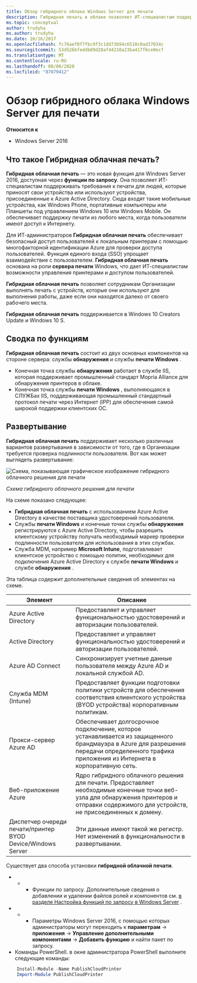 ```yaml
---
title: Обзор гибридного облака Windows Server для печати
description: Гибридная печать в облаке позволяет ИТ-специалистам поддерживать требования к печати для BYOD или присоединенных к домену устройств.
ms.topic: conceptual
author: trudyha
ms.author: trudyha
ms.date: 10/16/2017
ms.openlocfilehash: fc76aef0f7fbc9f3c1dd73b94c6510c0ad37034c
ms.sourcegitcommit: 53d526bfeddb89d28af44210a23ba417f6ce0ecf
ms.translationtype: MT
ms.contentlocale: ru-RU
ms.lasthandoff: 08/06/2020
ms.locfileid: "87879412"
---
```

# <a name="windows-server-hybrid-cloud-print-overview"></a>Обзор гибридного облака Windows Server для печати

**Относится к**
-   Windows Server 2016

## <a name="what-is-hybrid-cloud-print"></a>Что такое Гибридная облачная печать?
**Гибридная облачная печать** — это новая функция для Windows Server 2016, доступная через **функции по запросу**. Она позволяет ИТ-специалистам поддерживать требования к печати для людей, которые приносят свои устройства или используют устройства, присоединенные к Azure Active Directory. Сюда входят такие мобильные устройства, как Windows Phone, портативные компьютеры или Планшеты под управлением Windows 10 или Windows Mobile. Он обеспечивает поддержку печати из любого места, когда пользователи имеют доступ к Интернету.

Для ИТ-администраторов **Гибридная облачная печать** обеспечивает безопасный доступ пользователей к локальным принтерам с помощью многофакторной идентификации Azure для проверки доступа пользователей. Функция единого входа (SSO) упрощает взаимодействие с пользователем. **Гибридная облачная печать** основана на роли **сервера печати** Windows, что дает ИТ-специалистам возможности управления принтерами и доступом пользователей.

**Гибридная облачная печать** позволяет сотрудникам Организации выполнять печать с устройств, которые они используют для выполнения работы, даже если они находятся далеко от своего рабочего места.

**Гибридная облачная печать** поддерживается в Windows 10 Creators Update и Windows 10 S.

## <a name="feature-summary"></a>Сводка по функциям
**Гибридная облачная печать** состоит из двух основных компонентов на стороне сервера: службы **обнаружения** и службы **печати Windows** .
- Конечная точка службы **обнаружения** работает в службе IIS, которая поддерживает промышленный стандарт Mopria Alliance для обнаружения принтеров в облаке.
- Конечная точка службы **печати Windows** , выполняющаяся в СЛУЖБах IIS, поддерживающая промышленный стандартный протокол печати через Интернет (IPP) для обеспечения самой широкой поддержки клиентских ОС.

## <a name="deployment"></a>Развертывание
**Гибридная облачная печать** поддерживает несколько различных вариантов развертывания в зависимости от того, где в Организации требуется проверка подлинности пользователя. Вот как может выглядеть развертывание:

![Схема, показывающая графическое изображение гибридного облачного решения для печати](../media/hybrid-cloud-print/wshcp-deployment-options.png)

*Схема гибридного облачного решения для печати*

На схеме показано следующее:
- **Гибридная облачная печать** с использованием Azure Active Directory в качестве поставщика удостоверений пользователя.
- Службы **печати Windows** и конечные точки службы **обнаружения** регистрируются с Azure Active Directory, чтобы разрешить клиентскому устройству получать необходимый маркер проверки подлинности пользователя для использования в этих службах.
- Служба MDM, например **Microsoft Intune**, подготавливает клиентское устройство с помощью политик, необходимых для подключения Azure Active Directory к службе **печати Windows** и службе **обнаружения** .

Эта таблица содержит дополнительные сведения об элементах на схеме.

| Элемент | Описание |
| ------- | ----------- |
| Azure Active Directory  | Предоставляет и управляет функциональностью удостоверений и авторизации пользователей. |
| Active Directory        | Предоставляет и управляет функциональностью удостоверений и авторизации пользователей. |
| Azure AD Connect  | Синхронизирует учетные данные пользователя между Azure AD и локальной службой AD. |
| Служба MDM (Intune) | Предоставляет функции подготовки политики устройств для обеспечения соответствия клиентского устройства (BYOD устройства) корпоративным политикам. |
| Прокси-сервер Azure AD | Обеспечивает долгосрочное подключение, которое устанавливается из защищенного брандмауэра в Azure для разрешения передачи определенного трафика приложения из Интернета в корпоративную сеть. |
| Веб-приложение Azure | Ядро гибридного облачного решения для печати. Предоставляет необходимые конечные точки веб-узла для обнаружения принтеров и отправки содержимого для устройств, не присоединенных к домену. |
| Диспетчер очереди печати/принтер BYOD Device/Windows Server | Эти данные имеют такой же регистр. Нет изменений в функциональности в развертывании. |

Существует два способа установки **гибридной облачной печати**.
- * * Функции по запросу. Дополнительные сведения о добавлении и удалении файлов ролей и компонентов см. [в разделе Настройка функций по запросу в Windows Server](https://docs.microsoft.com/windows-server/administration/server-manager/configure-features-on-demand-in-windows-server) .
- * * Параметры Windows Server 2016, с помощью которых администраторы могут переходить к **параметрам**  ->  **приложения**  ->  **Управление дополнительными компонентами**  ->  **Добавить функцию** и найти пакет по запросу.
- Команды PowerShell. в окне администратора PowerShell выполните следующие команды:

```PowerShell
    Install-Module -Name PublishCloudPrinter
    Import-Module PublishCloudPrinter
```
